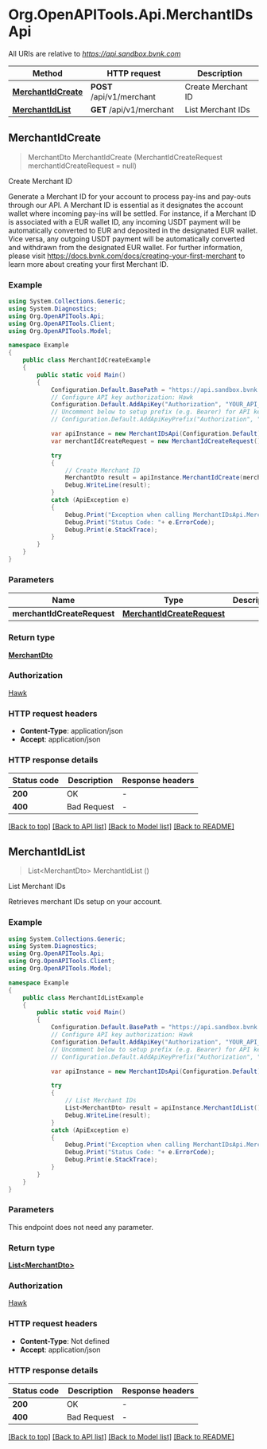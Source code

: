 # Org.OpenAPITools.Api.MerchantIDsApi

All URIs are relative to *https://api.sandbox.bvnk.com*

Method | HTTP request | Description
------------- | ------------- | -------------
[**MerchantIdCreate**](MerchantIDsApi.md#merchantidcreate) | **POST** /api/v1/merchant | Create Merchant ID
[**MerchantIdList**](MerchantIDsApi.md#merchantidlist) | **GET** /api/v1/merchant | List Merchant IDs



## MerchantIdCreate

> MerchantDto MerchantIdCreate (MerchantIdCreateRequest merchantIdCreateRequest = null)

Create Merchant ID

Generate a Merchant ID for your account to process pay-ins and pay-outs through our API.  A Merchant ID is essential as it designates the account wallet where incoming pay-ins will be settled. For instance, if a Merchant ID is associated with a EUR wallet ID, any incoming USDT payment will be automatically converted to EUR and deposited in the designated EUR wallet.  Vice versa, any outgoing USDT payment will be automatically converted and withdrawn from the designated EUR wallet.  For further information, please visit https://docs.bvnk.com/docs/creating-your-first-merchant to learn more about creating your first Merchant ID.

### Example

```csharp
using System.Collections.Generic;
using System.Diagnostics;
using Org.OpenAPITools.Api;
using Org.OpenAPITools.Client;
using Org.OpenAPITools.Model;

namespace Example
{
    public class MerchantIdCreateExample
    {
        public static void Main()
        {
            Configuration.Default.BasePath = "https://api.sandbox.bvnk.com";
            // Configure API key authorization: Hawk
            Configuration.Default.AddApiKey("Authorization", "YOUR_API_KEY");
            // Uncomment below to setup prefix (e.g. Bearer) for API key, if needed
            // Configuration.Default.AddApiKeyPrefix("Authorization", "Bearer");

            var apiInstance = new MerchantIDsApi(Configuration.Default);
            var merchantIdCreateRequest = new MerchantIdCreateRequest(); // MerchantIdCreateRequest |  (optional) 

            try
            {
                // Create Merchant ID
                MerchantDto result = apiInstance.MerchantIdCreate(merchantIdCreateRequest);
                Debug.WriteLine(result);
            }
            catch (ApiException e)
            {
                Debug.Print("Exception when calling MerchantIDsApi.MerchantIdCreate: " + e.Message );
                Debug.Print("Status Code: "+ e.ErrorCode);
                Debug.Print(e.StackTrace);
            }
        }
    }
}
```

### Parameters


Name | Type | Description  | Notes
------------- | ------------- | ------------- | -------------
 **merchantIdCreateRequest** | [**MerchantIdCreateRequest**](MerchantIdCreateRequest.md)|  | [optional] 

### Return type

[**MerchantDto**](MerchantDto.md)

### Authorization

[Hawk](../README.md#Hawk)

### HTTP request headers

- **Content-Type**: application/json
- **Accept**: application/json


### HTTP response details
| Status code | Description | Response headers |
|-------------|-------------|------------------|
| **200** | OK |  -  |
| **400** | Bad Request |  -  |

[[Back to top]](#)
[[Back to API list]](../README.md#documentation-for-api-endpoints)
[[Back to Model list]](../README.md#documentation-for-models)
[[Back to README]](../README.md)


## MerchantIdList

> List&lt;MerchantDto&gt; MerchantIdList ()

List Merchant IDs

Retrieves merchant IDs setup on your account.

### Example

```csharp
using System.Collections.Generic;
using System.Diagnostics;
using Org.OpenAPITools.Api;
using Org.OpenAPITools.Client;
using Org.OpenAPITools.Model;

namespace Example
{
    public class MerchantIdListExample
    {
        public static void Main()
        {
            Configuration.Default.BasePath = "https://api.sandbox.bvnk.com";
            // Configure API key authorization: Hawk
            Configuration.Default.AddApiKey("Authorization", "YOUR_API_KEY");
            // Uncomment below to setup prefix (e.g. Bearer) for API key, if needed
            // Configuration.Default.AddApiKeyPrefix("Authorization", "Bearer");

            var apiInstance = new MerchantIDsApi(Configuration.Default);

            try
            {
                // List Merchant IDs
                List<MerchantDto> result = apiInstance.MerchantIdList();
                Debug.WriteLine(result);
            }
            catch (ApiException e)
            {
                Debug.Print("Exception when calling MerchantIDsApi.MerchantIdList: " + e.Message );
                Debug.Print("Status Code: "+ e.ErrorCode);
                Debug.Print(e.StackTrace);
            }
        }
    }
}
```

### Parameters

This endpoint does not need any parameter.

### Return type

[**List&lt;MerchantDto&gt;**](MerchantDto.md)

### Authorization

[Hawk](../README.md#Hawk)

### HTTP request headers

- **Content-Type**: Not defined
- **Accept**: application/json


### HTTP response details
| Status code | Description | Response headers |
|-------------|-------------|------------------|
| **200** | OK |  -  |
| **400** | Bad Request |  -  |

[[Back to top]](#)
[[Back to API list]](../README.md#documentation-for-api-endpoints)
[[Back to Model list]](../README.md#documentation-for-models)
[[Back to README]](../README.md)

